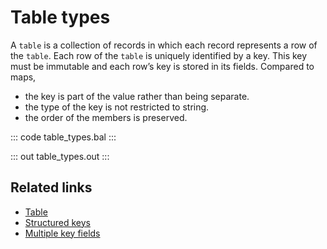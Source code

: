 # Table types

A `table` is a collection of records in which each record represents a row of the `table`. Each row of the `table` is uniquely identified by a key. This key must be immutable and each row’s key is stored in its fields.
Compared to maps,
- the key is part of the value rather than being separate.
- the type of the key is not restricted to string.
- the order of the members is preserved.

::: code table_types.bal :::

::: out table_types.out :::

## Related links
- [Table](/learn/by-example/table/)
- [Structured keys](/learn/by-example/structured-keys/)
- [Multiple key fields](/learn/by-example/multiple-key-fields/)